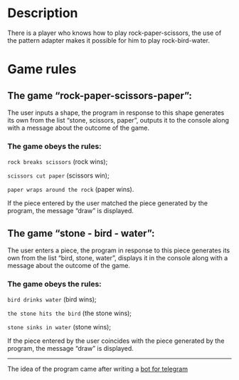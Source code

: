 # Description 

There is a player who knows how to play rock-paper-scissors, the use of the pattern adapter makes it possible for him to play rock-bird-water.

# Game rules

## The game “rock-paper-scissors-paper”:

The user inputs a shape, the program in response to this shape generates its own from the list “stone, scissors, paper”, outputs it to the console along with a message about the outcome of the game.

### The game obeys the rules:

`rock breaks scissors` (rock wins);

`scissors cut paper` (scissors win);

`paper wraps around the rock` (paper wins).

If the piece entered by the user matched the piece generated by the program, the message “draw” is displayed.

## The game “stone - bird - water”:

The user enters a piece, the program in response to this piece generates its own from the list “bird, stone, water”, displays it in the console along with a message about the outcome of the game.

### The game obeys the rules:

`bird drinks water` (bird wins);

`the stone hits the bird` (the stone wins);

`stone sinks in water` (stone wins);

If the piece entered by the user coincides with the piece generated by the program, the message “draw” is displayed.


---


The idea of the program came after writing a [bot for telegram](https://replit.com/@aakulovaa03/chat-bot)

